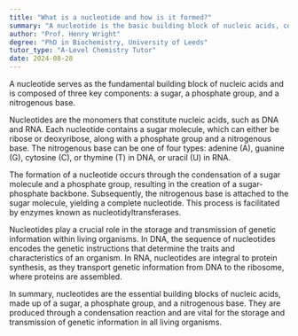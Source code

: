```yaml
---
title: "What is a nucleotide and how is it formed?"
summary: "A nucleotide is the basic building block of nucleic acids, consisting of a sugar, phosphate and nitrogenous base."
author: "Prof. Henry Wright"
degree: "PhD in Biochemistry, University of Leeds"
tutor_type: "A-Level Chemistry Tutor"
date: 2024-08-28
---
```


A nucleotide serves as the fundamental building block of nucleic acids and is composed of three key components: a sugar, a phosphate group, and a nitrogenous base.

Nucleotides are the monomers that constitute nucleic acids, such as DNA and RNA. Each nucleotide contains a sugar molecule, which can either be ribose or deoxyribose, along with a phosphate group and a nitrogenous base. The nitrogenous base can be one of four types: adenine (A), guanine (G), cytosine (C), or thymine (T) in DNA, or uracil (U) in RNA.

The formation of a nucleotide occurs through the condensation of a sugar molecule and a phosphate group, resulting in the creation of a sugar-phosphate backbone. Subsequently, the nitrogenous base is attached to the sugar molecule, yielding a complete nucleotide. This process is facilitated by enzymes known as nucleotidyltransferases.

Nucleotides play a crucial role in the storage and transmission of genetic information within living organisms. In DNA, the sequence of nucleotides encodes the genetic instructions that determine the traits and characteristics of an organism. In RNA, nucleotides are integral to protein synthesis, as they transport genetic information from DNA to the ribosome, where proteins are assembled.

In summary, nucleotides are the essential building blocks of nucleic acids, made up of a sugar, a phosphate group, and a nitrogenous base. They are produced through a condensation reaction and are vital for the storage and transmission of genetic information in all living organisms.
    